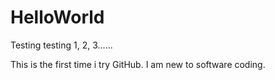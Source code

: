 # HelloWorld
Testing testing 1, 2, 3......

This is the first time i try GitHub. 
I am new to software coding.
